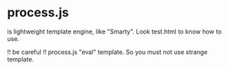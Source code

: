 process.js
==================
is lightweight template engine, like "Smarty".
Look test.html to know how to use.

!! be careful !!
process.js "eval" template.
So you must not use strange template.